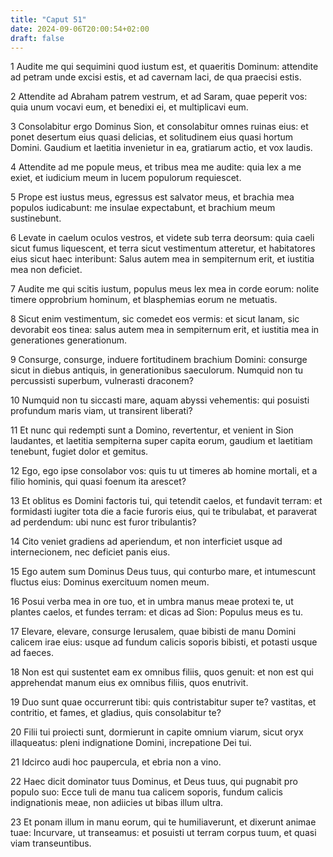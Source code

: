 ```yaml
---
title: "Caput 51"
date: 2024-09-06T20:00:54+02:00
draft: false
---
```



1 Audite me qui sequimini quod iustum est, et quaeritis Dominum: attendite ad petram unde excisi estis, et ad cavernam laci, de qua praecisi estis.

2 Attendite ad Abraham patrem vestrum, et ad Saram, quae peperit vos: quia unum vocavi eum, et benedixi ei, et multiplicavi eum.

3 Consolabitur ergo Dominus Sion, et consolabitur omnes ruinas eius: et ponet desertum eius quasi delicias, et solitudinem eius quasi hortum Domini. Gaudium et laetitia invenietur in ea, gratiarum actio, et vox laudis.

4 Attendite ad me popule meus, et tribus mea me audite: quia lex a me exiet, et iudicium meum in lucem populorum requiescet.

5 Prope est iustus meus, egressus est salvator meus, et brachia mea populos iudicabunt: me insulae expectabunt, et brachium meum sustinebunt.

6 Levate in caelum oculos vestros, et videte sub terra deorsum: quia caeli sicut fumus liquescent, et terra sicut vestimentum atteretur, et habitatores eius sicut haec interibunt: Salus autem mea in sempiternum erit, et iustitia mea non deficiet.

7 Audite me qui scitis iustum, populus meus lex mea in corde eorum: nolite timere opprobrium hominum, et blasphemias eorum ne metuatis.

8 Sicut enim vestimentum, sic comedet eos vermis: et sicut lanam, sic devorabit eos tinea: salus autem mea in sempiternum erit, et iustitia mea in generationes generationum.

9 Consurge, consurge, induere fortitudinem brachium Domini: consurge sicut in diebus antiquis, in generationibus saeculorum. Numquid non tu percussisti superbum, vulnerasti draconem?

10 Numquid non tu siccasti mare, aquam abyssi vehementis: qui posuisti profundum maris viam, ut transirent liberati?

11 Et nunc qui redempti sunt a Domino, revertentur, et venient in Sion laudantes, et laetitia sempiterna super capita eorum, gaudium et laetitiam tenebunt, fugiet dolor et gemitus.

12 Ego, ego ipse consolabor vos: quis tu ut timeres ab homine mortali, et a filio hominis, qui quasi foenum ita arescet?

13 Et oblitus es Domini factoris tui, qui tetendit caelos, et fundavit terram: et formidasti iugiter tota die a facie furoris eius, qui te tribulabat, et paraverat ad perdendum: ubi nunc est furor tribulantis?

14 Cito veniet gradiens ad aperiendum, et non interficiet usque ad internecionem, nec deficiet panis eius.

15 Ego autem sum Dominus Deus tuus, qui conturbo mare, et intumescunt fluctus eius: Dominus exercituum nomen meum.

16 Posui verba mea in ore tuo, et in umbra manus meae protexi te, ut plantes caelos, et fundes terram: et dicas ad Sion: Populus meus es tu.

17 Elevare, elevare, consurge Ierusalem, quae bibisti de manu Domini calicem irae eius: usque ad fundum calicis soporis bibisti, et potasti usque ad faeces.

18 Non est qui sustentet eam ex omnibus filiis, quos genuit: et non est qui apprehendat manum eius ex omnibus filiis, quos enutrivit.

19 Duo sunt quae occurrerunt tibi: quis contristabitur super te? vastitas, et contritio, et fames, et gladius, quis consolabitur te?

20 Filii tui proiecti sunt, dormierunt in capite omnium viarum, sicut oryx illaqueatus: pleni indignatione Domini, increpatione Dei tui.

21 Idcirco audi hoc paupercula, et ebria non a vino.

22 Haec dicit dominator tuus Dominus, et Deus tuus, qui pugnabit pro populo suo: Ecce tuli de manu tua calicem soporis, fundum calicis indignationis meae, non adiicies ut bibas illum ultra.

23 Et ponam illum in manu eorum, qui te humiliaverunt, et dixerunt animae tuae: Incurvare, ut transeamus: et posuisti ut terram corpus tuum, et quasi viam transeuntibus.

